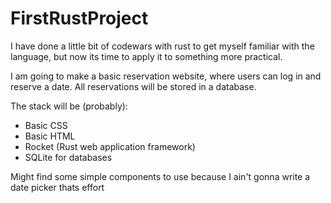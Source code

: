 # FirstRustProject
I have done a little bit of codewars with rust to get myself familiar with the language, but now its time to apply it to something more practical.

I am going to make a basic reservation website, where users can log in and reserve a date. All reservations will be stored in a database.

The stack will be (probably):
- Basic CSS 
- Basic HTML
- Rocket (Rust web application framework)
- SQLite for databases

Might find some simple components to use because I ain't gonna write a date picker thats effort
